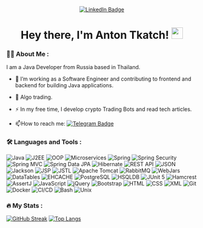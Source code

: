 <div id="badges" align="center">
  <a href="https://www.linkedin.com/in/antontkatch/">
    <img src="https://img.shields.io/badge/LinkedIn-blue?style=for-the-badge&logo=linkedin&logoColor=white" alt="LinkedIn Badge"/>
  </a>
</div>

<div id="counter" align="center">
<img src="https://komarev.com/ghpvc/?username=BusyDizzy&style=flat-square&color=blue" alt=""/>
</div>
<h1  align="center">
  Hey there, I'm Anton Tkatch!
  <img src="https://media.giphy.com/media/hvRJCLFzcasrR4ia7z/giphy.gif" width="30px"/>
</h1>

### :man_technologist: About Me :
I am a Java Developer from Russia based in Thailand.

- :telescope: I’m working as a Software Engineer and contributing to frontend and backend for building Java applications.

- :seedling: Algo trading.
  
- :zap: In my free time, I develop crypto Trading Bots and read tech articles.
  
- :mailbox:How to reach me: [![Telegram Badge](https://img.shields.io/badge/-AntonTkatch-blue?style=flat&logo=Telegram&logoColor=white)](https://t.me/AntonTkatch)

### :hammer_and_wrench: Languages and Tools :
![Java](https://img.shields.io/badge/Java-%23ED8B00.svg?style=for-the-badge&logo=java&logoColor=white)
![J2EE](https://img.shields.io/badge/J2EE-%23FFA500.svg?style=for-the-badge&logo=java&logoColor=white)
![OOP](https://img.shields.io/badge/OOP-%23008080.svg?style=for-the-badge&logo=java&logoColor=white)
![Microservices](https://img.shields.io/badge/Microservices-%23008080.svg?style=for-the-badge&logo=java&logoColor=white)
![Spring](https://img.shields.io/badge/Spring-%236DB33F.svg?style=for-the-badge&logo=spring&logoColor=white)
![Spring Security](https://img.shields.io/badge/Spring%20Security-%236DB33F.svg?style=for-the-badge&logo=spring-security&logoColor=white)
![Spring MVC](https://img.shields.io/badge/Spring%20MVC-%236DB33F.svg?style=for-the-badge&logo=spring&logoColor=white)
![Spring Data JPA](https://img.shields.io/badge/Spring%20Data%20JPA-%236DB33F.svg?style=for-the-badge&logo=spring&logoColor=white)
![Hibernate](https://img.shields.io/badge/Hibernate-%232C2255.svg?style=for-the-badge&logo=hibernate&logoColor=white)
![REST API](https://img.shields.io/badge/REST%20API-%23008080.svg?style=for-the-badge&logo=rest&logoColor=white)
![JSON](https://img.shields.io/badge/JSON-%23008080.svg?style=for-the-badge&logo=json&logoColor=white)
![Jackson](https://img.shields.io/badge/Jackson-%23008080.svg?style=for-the-badge&logo=jackson&logoColor=white)
![JSP](https://img.shields.io/badge/JSP-%23008080.svg?style=for-the-badge&logo=jsp&logoColor=white)
![JSTL](https://img.shields.io/badge/JSTL-%23008080.svg?style=for-the-badge&logo=jstl&logoColor=white)
![Apache Tomcat](https://img.shields.io/badge/Apache%20Tomcat-%23F8DC75.svg?style=for-the-badge&logo=apache-tomcat&logoColor=black)
![RabbitMQ](https://img.shields.io/badge/RabbitMQ-%23FF6600.svg?style=for-the-badge&logo=rabbitmq&logoColor=white)
![WebJars](https://img.shields.io/badge/WebJars-%23008080.svg?style=for-the-badge&logo=webjars&logoColor=white)
![DataTables](https://img.shields.io/badge/DataTables-%23008080.svg?style=for-the-badge&logo=datatables&logoColor=white)
![EHCACHE](https://img.shields.io/badge/EHCACHE-%23008080.svg?style=for-the-badge&logo=ehcache&logoColor=white)
![PostgreSQL](https://img.shields.io/badge/PostgreSQL-%23336791.svg?style=for-the-badge&logo=postgresql&logoColor=white)
![HSQLDB](https://img.shields.io/badge/HSQLDB-%23008080.svg?style=for-the-badge&logo=hsqldb&logoColor=white)
![JUnit 5](https://img.shields.io/badge/JUnit%205-%2325A162.svg?style=for-the-badge&logo=junit5&logoColor=white)
![Hamcrest](https://img.shields.io/badge/Hamcrest-%23008080.svg?style=for-the-badge&logo=hamcrest&logoColor=white)
![AssertJ](https://img.shields.io/badge/AssertJ-%23008080.svg?style=for-the-badge&logo=assertj&logoColor=white)
![JavaScript](https://img.shields.io/badge/JavaScript-F7DF1E?style=for-the-badge&logo=javascript&logoColor=black)
![jQuery](https://img.shields.io/badge/jQuery-%230769AD.svg?style=for-the-badge&logo=jquery&logoColor=white)
![Bootstrap](https://img.shields.io/badge/Bootstrap-%23563D7C.svg?style=for-the-badge&logo=bootstrap&logoColor=white)
![HTML](https://img.shields.io/badge/HTML-%23E34F26.svg?style=for-the-badge&logo=html5&logoColor=white)
![CSS](https://img.shields.io/badge/CSS-%231572B6.svg?style=for-the-badge&logo=css3&logoColor=white)
![XML](https://img.shields.io/badge/XML-%23008080.svg?style=for-the-badge&logo=xml&logoColor=white)
![Git](https://img.shields.io/badge/Git-%23F05033.svg?style=for-the-badge&logo=git&logoColor=white)
![Docker](https://img.shields.io/badge/Docker-316192?style=for-the-badge&logo=docker&logoColor=white)
![CI/CD](https://img.shields.io/badge/CI%2FCD-%23008080.svg?style=for-the-badge&logo=ci-cd&logoColor=white)
![Bash](https://img.shields.io/badge/Bash-%234EAA25.svg?style=for-the-badge&logo=gnu-bash&logoColor=white)
![Unix](https://img.shields.io/badge/Unix-%23DCDCDC.svg?style=for-the-badge&logo=unix&logoColor=black)

### :fire: My Stats :

[![GitHub Streak](https://streak-stats.demolab.com?user=BusyDizzy&theme=transparent&hide_border=true&mode=weekly&fire=FF2222&dates=2C68F6&currStreakLabel=2C68F6&currStreakNum=2C68F6)](https://git.io/streak-stats)
[![Top Langs](https://github-readme-stats.vercel.app/api/top-langs/?username=BusyDizzy&layout=compact&theme=vision-friendly-white)](https://github.com/anuraghazra/github-readme-stats)
